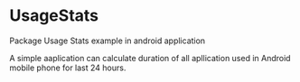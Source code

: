 # UsageStats
Package Usage Stats example in android application

A simple aaplication can calculate duration of all apllication used in Android mobile phone for last 24 hours.
